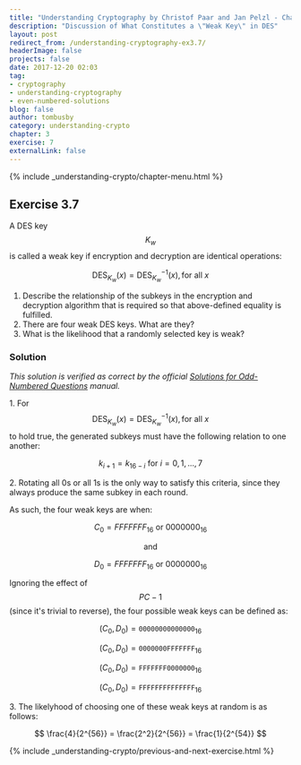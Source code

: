 ```yaml
---
title: "Understanding Cryptography by Christof Paar and Jan Pelzl - Chapter 3 Solutions - Ex3.7"
description: "Discussion of What Constitutes a \"Weak Key\" in DES"
layout: post
redirect_from: /understanding-cryptography-ex3.7/
headerImage: false
projects: false
date: 2017-12-20 02:03
tag:
- cryptography
- understanding-cryptography
- even-numbered-solutions
blog: false
author: tombusby
category: understanding-crypto
chapter: 3
exercise: 7
externalLink: false
---
```


{% include _understanding-crypto/chapter-menu.html %}

## Exercise 3.7

A DES key $$K_w$$ is called a weak key if encryption and decryption are identical operations:

$$ \text{DES}_{K_w}(x) = \text{DES}_{K_w}^{-1}(x), \text{for all } x $$

1. Describe the relationship of the subkeys in the encryption and decryption algorithm that is required so that above-defined equality is fulfilled.
2. There are four weak DES keys. What are they?
3. What is the likelihood that a randomly selected key is weak?

### Solution

*This solution is verified as correct by the official [Solutions for Odd-Numbered Questions](http://wiki.crypto.rub.de/Buch/en/download/Understanding_Cryptography_Odd_Solutions.pdf) manual.*

1\. For $$ \text{DES}_{K_w}(x) = \text{DES}_{K_w}^{-1}(x), \text{for all } x $$ to hold true, the generated subkeys must have the following relation to one another:

$$ k_{i+1} = k_{16-i} \text{ for } i = 0, 1, ..., 7 $$

2\. Rotating all 0s or all 1s is the only way to satisfy this criteria, since they always produce the same subkey in each round.

As such, the four weak keys are when:

$$C_0 = FFFFFFF_{16} \text{ or } 0000000_{16}$$

$$\text{and}$$

$$D_0 = FFFFFFF_{16} \text{ or } 0000000_{16}$$

Ignoring the effect of $$PC-1$$ (since it's trivial to reverse), the four possible weak keys can be defined as:

$$ (C_0, D_0) = \mathtt{00000000000000}_{16} $$

$$ (C_0, D_0) = \mathtt{0000000FFFFFFF}_{16} $$

$$ (C_0, D_0) = \mathtt{FFFFFFF0000000}_{16} $$

$$ (C_0, D_0) = \mathtt{FFFFFFFFFFFFFF}_{16} $$

3\. The likelyhood of choosing one of these weak keys at random is as follows:

$$ \frac{4}{2^{56}} = \frac{2^2}{2^{56}} = \frac{1}{2^{54}} $$

{% include _understanding-crypto/previous-and-next-exercise.html %}
